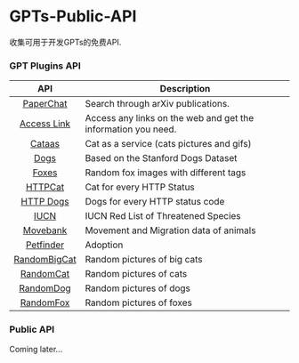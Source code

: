 # GPTs-Public-API
收集可用于开发GPTs的免费API.

### GPT Plugins API

|                                            API                                             | Description                                 |  
| :----------------------------------------------------------------------------------------: | ------------------------------------------- |
| [PaperChat](https://paperchat.fwdoperators.com/.well-known/openapi.yaml)                   | Search through arXiv publications. |  
|  [Access Link](https://www.accesslinks.ai/.well-known/openapi.yaml)                        | Access any links on the web and get the information you need. |
|                               [Cataas](https://cataas.com/)                                | Cat as a service (cats pictures and gifs)   | 
|                              [Dogs](https://dog.ceo/dog-api/)                              | Based on the Stanford Dogs Dataset          | 
|                                 [Foxes](https://foxes.cool)                                | Random fox images with different tags       |
|                                [HTTPCat](https://http.cat/)                                | Cat for every HTTP Status                   | 
|                               [HTTP Dogs](https://http.dog/)                               | Dogs for every HTTP status code             | 
|                      [IUCN](http://apiv3.iucnredlist.org/api/v3/docs)                      | IUCN Red List of Threatened Species         | 
|                  [Movebank](https://github.com/movebank/movebank-api-doc)                  | Movement and Migration data of animals      | 
|                 [Petfinder](https://www.petfinder.com/developers/v2/docs/)                 | Adoption                                    |
|                       [RandomBigCat](https://randombig.cat/roar.json)                      | Random pictures of big cats                 | 
|                          [RandomCat](https://aws.random.cat/meow)                          | Random pictures of cats                     | 
|                         [RandomDog](https://random.dog/woof.json)                          | Random pictures of dogs                     |  
|                          [RandomFox](https://randomfox.ca/floof/)                          | Random pictures of foxes                    | 




### Public API

Coming later...

